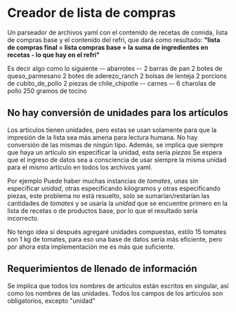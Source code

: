 # Creador de lista de compras
Un parseador de archivos yaml con el contenido de recetas de comida, lista de compras base y el contenido del refri, que dará como resultado:
**"lista de compras final = lista compras base + la suma de ingredientes en recetas - lo que hay en el refri"**

Es decir algo como lo siguiente
  -- abarrotes --
2 barras de pan
2 botes de queso_parmesano
2 botes de aderezo_ranch
2 bolsas de lenteja
2 porcions de cubito_de_pollo
2 piezas de chile_chipotle
  -- carnes --
6 charolas de pollo
250 gramos de tocino

## No hay conversión de unidades para los artículos
Los articulos tienen unidades, pero estas se usan solamente para que la impresión de la lista sea más amena para lectura humana.
No hay conversión de las mismas de ningún tipo.
Además, se implica que siempre que haya un artículo sin especificar la unidad, esta sería *piezas*
Se espera que el ingreso de datos sea a consciencia de usar siempre la misma unidad para el mismo artículo en todos los archivos yaml.

Por ejemplo
Puede haber muchas instancias de *tomates*, unas sin especificar *unidad*, otras especificando kilogramos y otras especificando piezas, este problema no está resuelto, solo se sumarían/restarían las cantidades de *tomates* y se usaría la *unidad* que se encuentre primero en la lista de recetas o de productos base, por lo que el resultado sería incorrecto.

No tengo idea si después agregaré unidades compuestas, estilo 15 tomates son 1 kg de tomates, para eso una base de datos sería más eficiente, pero por ahora esta implementación me es más que suficiente.


## Requerimientos de llenado de información
Se implica que todos los nombres de artículos están escritos en singular, así como los nombres de las unidades.
Todos los campos de los artículos son obligatorios, excepto "unidad"